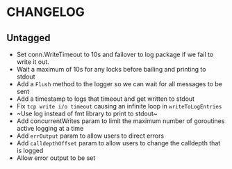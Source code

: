 # CHANGELOG

## Untagged

 - Set conn.WriteTimeout to 10s and failover to log package if we fail to write it out.
 - Wait a maximum of 10s for any locks before bailing and printing to stdout
 - Add a `Flush` method to the logger so we can wait for all messages to be sent
 - Add a timestamp to logs that timeout and get written to stdout
 - Fix `tcp write i/o timeout` causing an infinite loop in `writeToLogEntries`
 - ~Use log instead of fmt library to print to stdout~
 - Add concurrentWrites param to limit the maximum number of goroutines active logging at a time
 - Add `errOutput` param to allow users to direct errors
 - Add `calldepthOffset` param to allow users to change the calldepth that is logged
 - Allow error output to be set